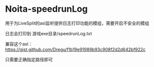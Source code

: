 # Noita-speedrunLog
用于为LiveSplit的asl监听提供日志打印功能的模组，需要开启不安全的模组

日志会打印到 游戏exe目录/speedrunLog.txt

兼容这个asl：https://gist.github.com/Dregu/f1b19e91989b93c908f2d2d642bf922c

只需要正确指定路径即可
